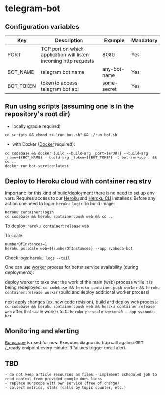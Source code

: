 # telegram-bot

## Configuration variables
|Key|Description|Example|Mandatory|
|---|---|---|---|
|PORT|TCP port on which application will listen incoming http requests|8080|Yes
|BOT_NAME|telegram bot name|any-bot-name|Yes
|BOT_TOKEN|token to access telegram bot api|some-secret|Yes

## Run using scripts (assuming one is in the repository's root dir)
- locally (gradle required)
```
cd scripts && chmod +x "run_bot.sh" && ./run_bot.sh
```
- with Docker ([Docker](https://docs.docker.com/get-docker/) required):
```
cd codebase && docker build --build-arg _port=${PORT} --build-arg _name=${BOT_NAME} --build-arg _token=${BOT_TOKEN} -t bot-service . && cd ..
docker run bot-service:latest
```

## Deploy to Heroku cloud with container registry
Important: for this kind of build/deployment there is no need to set up env vars. Requires access to our [Heroku](https://dashboard.heroku.com/apps) and [Heroku CLI](https://devcenter.heroku.com/articles/heroku-cli) installed):
Before any action one need to login: `heroku login`
To build image:
```
heroku container:login
cd codebase && heroku container:push web && cd ..
```
To deploy: `heroku container:release web`

To scale:
```
numberOfInstances=1
heroku ps:scale web=${numberOfInstances} --app svaboda-bot
```

Check logs:
`heroku logs --tail`

One can use [worker](https://devcenter.heroku.com/articles/background-jobs-queueing) process for better service availability (during deployments):

deploy worker to take over the work of the main (web) process while it is being redeployed:
`cd codebase && heroku container:push worker && heroku container:release worker` (build and deploy additional worker process)

next apply changes (ex. new code revision), build and deploy web process:
`cd codebase && heroku container:push web && heroku container:release web`
after that scale worker to 0: `heroku ps:scale worker=0 --app svaboda-bot`

## Monitoring and alerting
[Runscope](https://www.runscope.com/radar/0mr8x407k0jr/dcb9596f-a859-472b-a8f7-304f5ae9041c/overview) is used for now. Executes diagnostic http call against GET /_ready endpoint every minute. 3 failures trigger email alert.

## TBD
    - do not keep article resources as files - implement scheduled job to read content from provided google docs links
    - replace Runscope with own service (free of charge)
    - collect metrics, stats (calls by topic counter, etc.) 
